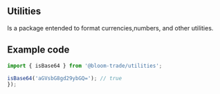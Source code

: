 ## Utilities

Is a package entended to format currencies,numbers, and other utilities.

## Example code

```javascript
import { isBase64 } from '@bloom-trade/utilities';

isBase64('aGVsbG8gd29ybGQ='); // true
});
```
